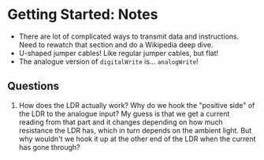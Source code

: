 # Getting Started: Notes

* There are lot of complicated ways to transmit data and instructions. Need to rewatch that section and do a Wikipedia deep dive.
* U-shaped jumper cables! Like regular jumper cables, but flat!
* The analogue version of `digitalWrite` is... `analogWrite`!

## Questions

1. How does the LDR actually work? Why do we hook the "positive side" of the LDR to the analogue input?
My guess is that we get a current reading from that part and it changes depending on how much resistance the LDR has, which in turn depends on the ambient light.
But why wouldn't we hook it up at the other end of the LDR when the current has gone through?
